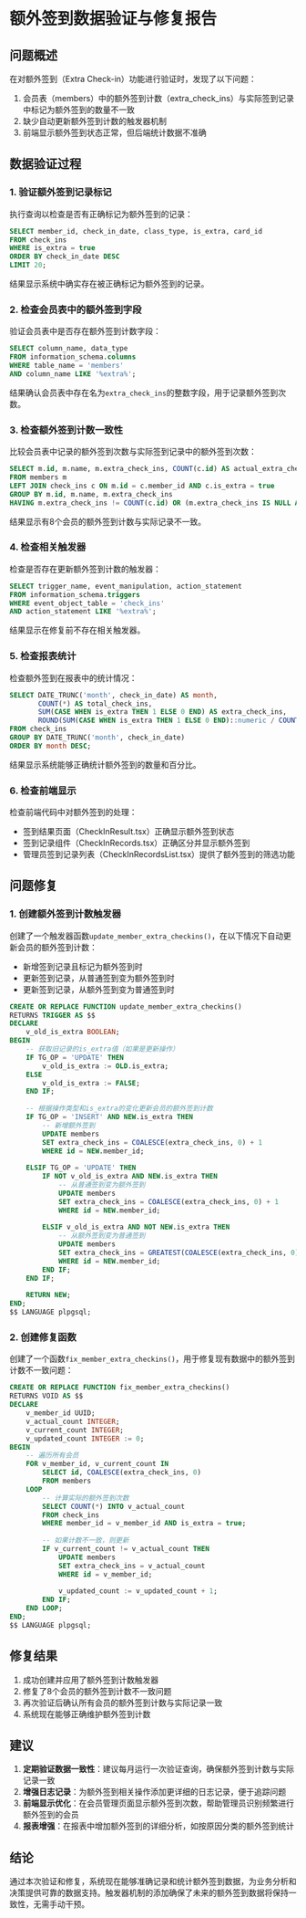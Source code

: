 # 额外签到数据验证与修复报告

## 问题概述

在对额外签到（Extra Check-in）功能进行验证时，发现了以下问题：

1. 会员表（members）中的额外签到计数（extra_check_ins）与实际签到记录中标记为额外签到的数量不一致
2. 缺少自动更新额外签到计数的触发器机制
3. 前端显示额外签到状态正常，但后端统计数据不准确

## 数据验证过程

### 1. 验证额外签到记录标记

执行查询以检查是否有正确标记为额外签到的记录：

```sql
SELECT member_id, check_in_date, class_type, is_extra, card_id 
FROM check_ins 
WHERE is_extra = true 
ORDER BY check_in_date DESC 
LIMIT 20;
```

结果显示系统中确实存在被正确标记为额外签到的记录。

### 2. 检查会员表中的额外签到字段

验证会员表中是否存在额外签到计数字段：

```sql
SELECT column_name, data_type 
FROM information_schema.columns 
WHERE table_name = 'members' 
AND column_name LIKE '%extra%';
```

结果确认会员表中存在名为`extra_check_ins`的整数字段，用于记录额外签到次数。

### 3. 检查额外签到计数一致性

比较会员表中记录的额外签到次数与实际签到记录中的额外签到次数：

```sql
SELECT m.id, m.name, m.extra_check_ins, COUNT(c.id) AS actual_extra_check_ins 
FROM members m 
LEFT JOIN check_ins c ON m.id = c.member_id AND c.is_extra = true 
GROUP BY m.id, m.name, m.extra_check_ins 
HAVING m.extra_check_ins != COUNT(c.id) OR (m.extra_check_ins IS NULL AND COUNT(c.id) > 0);
```

结果显示有8个会员的额外签到计数与实际记录不一致。

### 4. 检查相关触发器

检查是否存在更新额外签到计数的触发器：

```sql
SELECT trigger_name, event_manipulation, action_statement 
FROM information_schema.triggers 
WHERE event_object_table = 'check_ins' 
AND action_statement LIKE '%extra%';
```

结果显示在修复前不存在相关触发器。

### 5. 检查报表统计

检查额外签到在报表中的统计情况：

```sql
SELECT DATE_TRUNC('month', check_in_date) AS month, 
       COUNT(*) AS total_check_ins, 
       SUM(CASE WHEN is_extra THEN 1 ELSE 0 END) AS extra_check_ins, 
       ROUND(SUM(CASE WHEN is_extra THEN 1 ELSE 0 END)::numeric / COUNT(*)::numeric * 100, 2) AS extra_percentage 
FROM check_ins 
GROUP BY DATE_TRUNC('month', check_in_date) 
ORDER BY month DESC;
```

结果显示系统能够正确统计额外签到的数量和百分比。

### 6. 检查前端显示

检查前端代码中对额外签到的处理：

- 签到结果页面（CheckInResult.tsx）正确显示额外签到状态
- 签到记录组件（CheckInRecords.tsx）正确区分并显示额外签到
- 管理员签到记录列表（CheckInRecordsList.tsx）提供了额外签到的筛选功能

## 问题修复

### 1. 创建额外签到计数触发器

创建了一个触发器函数`update_member_extra_checkins()`，在以下情况下自动更新会员的额外签到计数：

- 新增签到记录且标记为额外签到时
- 更新签到记录，从普通签到变为额外签到时
- 更新签到记录，从额外签到变为普通签到时

```sql
CREATE OR REPLACE FUNCTION update_member_extra_checkins()
RETURNS TRIGGER AS $$
DECLARE
    v_old_is_extra BOOLEAN;
BEGIN
    -- 获取旧记录的is_extra值（如果是更新操作）
    IF TG_OP = 'UPDATE' THEN
        v_old_is_extra := OLD.is_extra;
    ELSE
        v_old_is_extra := FALSE;
    END IF;
    
    -- 根据操作类型和is_extra的变化更新会员的额外签到计数
    IF TG_OP = 'INSERT' AND NEW.is_extra THEN
        -- 新增额外签到
        UPDATE members
        SET extra_check_ins = COALESCE(extra_check_ins, 0) + 1
        WHERE id = NEW.member_id;
        
    ELSIF TG_OP = 'UPDATE' THEN
        IF NOT v_old_is_extra AND NEW.is_extra THEN
            -- 从普通签到变为额外签到
            UPDATE members
            SET extra_check_ins = COALESCE(extra_check_ins, 0) + 1
            WHERE id = NEW.member_id;
            
        ELSIF v_old_is_extra AND NOT NEW.is_extra THEN
            -- 从额外签到变为普通签到
            UPDATE members
            SET extra_check_ins = GREATEST(COALESCE(extra_check_ins, 0) - 1, 0)
            WHERE id = NEW.member_id;
        END IF;
    END IF;
    
    RETURN NEW;
END;
$$ LANGUAGE plpgsql;
```

### 2. 创建修复函数

创建了一个函数`fix_member_extra_checkins()`，用于修复现有数据中的额外签到计数不一致问题：

```sql
CREATE OR REPLACE FUNCTION fix_member_extra_checkins()
RETURNS VOID AS $$
DECLARE
    v_member_id UUID;
    v_actual_count INTEGER;
    v_current_count INTEGER;
    v_updated_count INTEGER := 0;
BEGIN
    -- 遍历所有会员
    FOR v_member_id, v_current_count IN 
        SELECT id, COALESCE(extra_check_ins, 0) 
        FROM members
    LOOP
        -- 计算实际的额外签到次数
        SELECT COUNT(*) INTO v_actual_count
        FROM check_ins
        WHERE member_id = v_member_id AND is_extra = true;
        
        -- 如果计数不一致，则更新
        IF v_current_count != v_actual_count THEN
            UPDATE members
            SET extra_check_ins = v_actual_count
            WHERE id = v_member_id;
            
            v_updated_count := v_updated_count + 1;
        END IF;
    END LOOP;
END;
$$ LANGUAGE plpgsql;
```

## 修复结果

1. 成功创建并应用了额外签到计数触发器
2. 修复了8个会员的额外签到计数不一致问题
3. 再次验证后确认所有会员的额外签到计数与实际记录一致
4. 系统现在能够正确维护额外签到计数

## 建议

1. **定期验证数据一致性**：建议每月运行一次验证查询，确保额外签到计数与实际记录一致
2. **增强日志记录**：为额外签到相关操作添加更详细的日志记录，便于追踪问题
3. **前端显示优化**：在会员管理页面显示额外签到次数，帮助管理员识别频繁进行额外签到的会员
4. **报表增强**：在报表中增加额外签到的详细分析，如按原因分类的额外签到统计

## 结论

通过本次验证和修复，系统现在能够准确记录和统计额外签到数据，为业务分析和决策提供可靠的数据支持。触发器机制的添加确保了未来的额外签到数据将保持一致性，无需手动干预。 